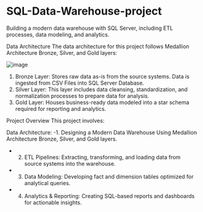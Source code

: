 # SQL-Data-Warehouse-project
Building a modern data warehouse with SQL Server, including ETL processes, data modeling, and analytics.

Data Architecture
The data architecture for this project follows Medallion Architecture Bronze, Silver, and Gold layers:

![image](https://github.com/user-attachments/assets/f4b89f3a-09ec-40c7-8959-d3afbf9b4950)


1. Bronze Layer: Stores raw data as-is from the source systems. Data is ingested from CSV Files into SQL Server Database.
2. Silver Layer: This layer includes data cleansing, standardization, and normalization processes to prepare data for analysis.
3. Gold Layer: Houses business-ready data modeled into a star schema required for reporting and analytics.


 Project Overview
This project involves:

Data Architecture: 
-1. Designing a Modern Data Warehouse Using Medallion Architecture Bronze, Silver, and Gold layers.
- 2. ETL Pipelines: Extracting, transforming, and loading data from source systems into the warehouse.
- 3. Data Modeling: Developing fact and dimension tables optimized for analytical queries.
- 4. Analytics & Reporting: Creating SQL-based reports and dashboards for actionable insights.
